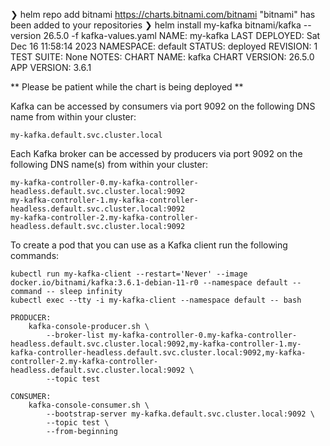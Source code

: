 ❯ helm repo add bitnami https://charts.bitnami.com/bitnami
"bitnami" has been added to your repositories
❯ helm install my-kafka bitnami/kafka --version 26.5.0 -f kafka-values.yaml
NAME: my-kafka
LAST DEPLOYED: Sat Dec 16 11:58:14 2023
NAMESPACE: default
STATUS: deployed
REVISION: 1
TEST SUITE: None
NOTES:
CHART NAME: kafka
CHART VERSION: 26.5.0
APP VERSION: 3.6.1

** Please be patient while the chart is being deployed **

Kafka can be accessed by consumers via port 9092 on the following DNS name from within your cluster:

    my-kafka.default.svc.cluster.local

Each Kafka broker can be accessed by producers via port 9092 on the following DNS name(s) from within your cluster:

    my-kafka-controller-0.my-kafka-controller-headless.default.svc.cluster.local:9092
    my-kafka-controller-1.my-kafka-controller-headless.default.svc.cluster.local:9092
    my-kafka-controller-2.my-kafka-controller-headless.default.svc.cluster.local:9092

To create a pod that you can use as a Kafka client run the following commands:

    kubectl run my-kafka-client --restart='Never' --image docker.io/bitnami/kafka:3.6.1-debian-11-r0 --namespace default --command -- sleep infinity
    kubectl exec --tty -i my-kafka-client --namespace default -- bash

    PRODUCER:
        kafka-console-producer.sh \
            --broker-list my-kafka-controller-0.my-kafka-controller-headless.default.svc.cluster.local:9092,my-kafka-controller-1.my-kafka-controller-headless.default.svc.cluster.local:9092,my-kafka-controller-2.my-kafka-controller-headless.default.svc.cluster.local:9092 \
            --topic test

    CONSUMER:
        kafka-console-consumer.sh \
            --bootstrap-server my-kafka.default.svc.cluster.local:9092 \
            --topic test \
            --from-beginning
